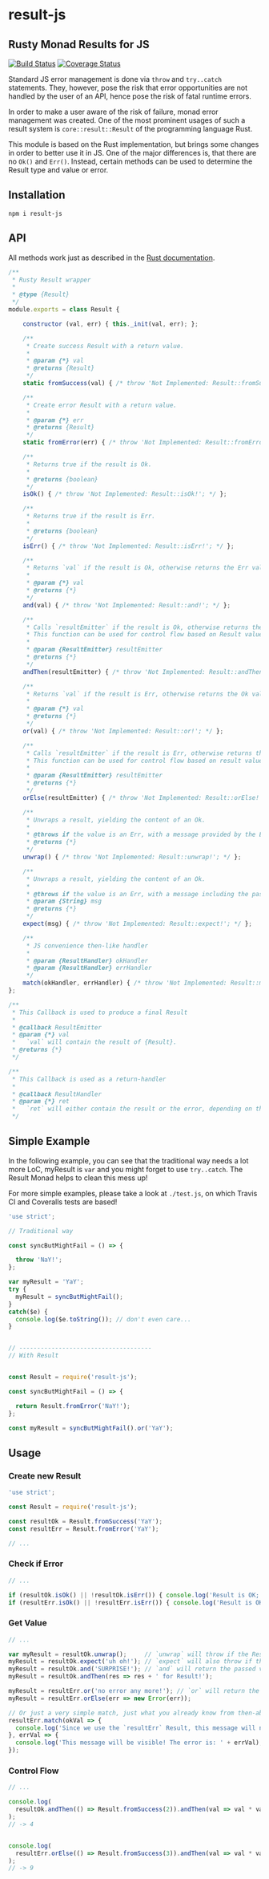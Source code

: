 # result-js
Rusty Monad Results for JS
---

[![Build Status](https://travis-ci.org/minecrawler/result-js.svg?branch=master)](https://travis-ci.org/minecrawler/result-js)
[![Coverage Status](https://coveralls.io/repos/github/minecrawler/result-js/badge.svg)](https://coveralls.io/github/minecrawler/result-js)

Standard JS error management is done via `throw` and `try..catch` statements.
They, however, pose the risk that error opportunities are not handled by the user of an API,
hence pose the risk of fatal runtime errors.

In order to make a user aware of the risk of failure, monad error management was created.
One of the most prominent usages of such a result system is `core::result::Result` of the programming language Rust.

This module is based on the Rust implementation, but brings some changes in order to better use it in JS.
One of the major differences is, that there are no `Ok()` and `Err()`.
Instead, certain methods can be used to determine the Result type and value or error.


## Installation

    npm i result-js

## API

All methods work just as described in the [Rust documentation](https://doc.rust-lang.org/core/result/enum.Result.html).

```js
/**
 * Rusty Result wrapper
 *
 * @type {Result}
 */
module.exports = class Result {

    constructor (val, err) { this._init(val, err); };

    /**
     * Create success Result with a return value.
     *
     * @param {*} val
     * @returns {Result}
     */
    static fromSuccess(val) { /* throw 'Not Implemented: Result::fromSuccess!'; */ };

    /**
     * Create error Result with a return value.
     *
     * @param {*} err
     * @returns {Result}
     */
    static fromError(err) { /* throw 'Not Implemented: Result::fromError!'; */ };

    /**
     * Returns true if the result is Ok.
     *
     * @returns {boolean}
     */
    isOk() { /* throw 'Not Implemented: Result::isOk!'; */ };

    /**
     * Returns true if the result is Err.
     *
     * @returns {boolean}
     */
    isErr() { /* throw 'Not Implemented: Result::isErr!'; */ };

    /**
     * Returns `val` if the result is Ok, otherwise returns the Err value of itself.
     *
     * @param {*} val
     * @returns {*}
     */
    and(val) { /* throw 'Not Implemented: Result::and!'; */ };

    /**
     * Calls `resultEmitter` if the result is Ok, otherwise returns the Err value of itself.
     * This function can be used for control flow based on Result values.
     *
     * @param {ResultEmitter} resultEmitter
     * @returns {*}
     */
    andThen(resultEmitter) { /* throw 'Not Implemented: Result::andThen!'; */ };

    /**
     * Returns `val` if the result is Err, otherwise returns the Ok value of itself.
     *
     * @param {*} val
     * @returns {*}
     */
    or(val) { /* throw 'Not Implemented: Result::or!'; */ };

    /**
     * Calls `resultEmitter` if the result is Err, otherwise returns the Ok value of itself.
     * This function can be used for control flow based on result values.
     *
     * @param {ResultEmitter} resultEmitter
     * @returns {*}
     */
    orElse(resultEmitter) { /* throw 'Not Implemented: Result::orElse!'; */ };

    /**
     * Unwraps a result, yielding the content of an Ok.
     *
     * @throws if the value is an Err, with a message provided by the Err's value.
     * @returns {*}
     */
    unwrap() { /* throw 'Not Implemented: Result::unwrap!'; */ };

    /**
     * Unwraps a result, yielding the content of an Ok.
     *
     * @throws if the value is an Err, with a message including the passed message, and the content of the Err.
     * @param {String} msg
     * @returns {*}
     */
    expect(msg) { /* throw 'Not Implemented: Result::expect!'; */ };

    /**
     * JS convenience then-like handler
     *
     * @param {ResultHandler} okHandler
     * @param {ResultHandler} errHandler
     */
    match(okHandler, errHandler) { /* throw 'Not Implemented: Result::match!'; */ };
};

/**
 * This Callback is used to produce a final Result
 *
 * @callback ResultEmitter
 * @param {*} val
 *   `val` will contain the result of {Result}.
 * @returns {*}
 */

/**
 * This Callback is used as a return-handler
 *
 * @callback ResultHandler
 * @param {*} ret
 *   `ret` will either contain the result or the error, depending on the parameter position of the callback
 */
```


## Simple Example

In the following example, you can see that the traditional way needs a lot more LoC, myResult is `var` and you might forget to use `try..catch`.
The Result Monad helps to clean this mess up!

For more simple examples, please take a look at `./test.js`, on which Travis CI and Coveralls tests are based!

```js
'use strict';

// Traditional way

const syncButMightFail = () => {

  throw 'NaY!';
};

var myResult = 'YaY';
try {
  myResult = syncButMightFail();
}
catch($e) {
  console.log($e.toString()); // don't even care...
}


// -------------------------------------
// With Result


const Result = require('result-js');

const syncButMightFail = () => {

  return Result.fromError('NaY!');
};

const myResult = syncButMightFail().or('YaY');
```


## Usage

### Create new Result

```js
'use strict';

const Result = require('result-js');

const resultOk = Result.fromSuccess('YaY');
const resultErr = Result.fromError('YaY');

// ...
```


### Check if Error

```js
// ...

if (resultOk.isOk() || !resultOk.isErr()) { console.log('Result is OK; this will be visible!'); }
if (resultErr.isOk() || !resultErr.isErr()) { console.log('Result is OK; this will _not_ be visible!'); }
```


### Get Value

```js
// ...

var myResult = resultOk.unwrap();     // `unwrap` will throw if the Result is an Error
myResult = resultOk.expect('uh oh!'); // `expect` will also throw if the Result is an Error, but add a message
myResult = resultOk.and('SURPRISE!'); // `and` will return the passed value instead of the Ok-value if the Result is not an error
myResult = resultOk.andThen(res => res + ' for Result!');

myResult = resultErr.or('no error any more!'); // `or` will return the passed value instead of the Result's error value in case the Result was an error
myResult = resultErr.orElse(err => new Error(err));

// Or just a very simple match, just what you already know from then-ables, like Promises
resultErr.match(okVal => {
  console.log('Since we use the `resultErr` Result, this message will never be visiable!');
}, errVal => {
  console.log('This message will be visible! The error is: ' + errVal);
});
```


### Control Flow

```js
// ...

console.log(
  resultOk.andThen(() => Result.fromSuccess(2)).andThen(val => val * val)
);
// -> 4


console.log(
  resultErr.orElse(() => Result.fromSuccess(3)).andThen(val => val * val)
);
// -> 9
```
